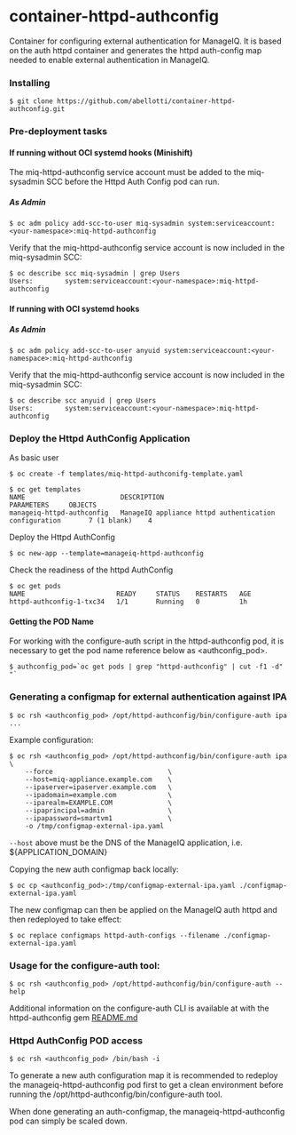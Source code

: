 # container-httpd-authconfig
Container for configuring external authentication for ManageIQ.
It is based on the auth httpd container and generates the httpd auth-config map
needed to enable external authentication in ManageIQ.

### Installing

```
$ git clone https://github.com/abellotti/container-httpd-authconfig.git
```

### Pre-deployment tasks

#### If running without OCI systemd hooks (Minishift)

The miq-httpd-authconfig service account must be added to the miq-sysadmin SCC before the Httpd Auth Config pod can run.

##### As Admin

```
$ oc adm policy add-scc-to-user miq-sysadmin system:serviceaccount:<your-namespace>:miq-httpd-authconfig
```

Verify that the miq-httpd-authconfig service account is now included in the miq-sysadmin SCC:

```
$ oc describe scc miq-sysadmin | grep Users
Users:        system:serviceaccount:<your-namespace>:miq-httpd-authconfig
```

#### If running  with OCI systemd hooks

##### As Admin

```
$ oc adm policy add-scc-to-user anyuid system:serviceaccount:<your-namespace>:miq-httpd-authconfig
```

Verify that the miq-httpd-authconfig service account is now included in the miq-sysadmin SCC:

```
$ oc describe scc anyuid | grep Users
Users:        system:serviceaccount:<your-namespace>:miq-httpd-authconfig
```


### Deploy the Httpd AuthConfig Application

As basic user

```
$ oc create -f templates/miq-httpd-authconifg-template.yaml

$ oc get templates
NAME                        DESCRIPTION                                                 PARAMETERS     OBJECTS
manageiq-httpd-authconfig   ManageIQ appliance httpd authentication configuration       7 (1 blank)    4
```

Deploy the Httpd AuthConfig

```
$ oc new-app --template=manageiq-httpd-authconfig
```

Check the readiness of the httpd AuthConfig

```
$ oc get pods
NAME                       READY     STATUS    RESTARTS   AGE
httpd-authconfig-1-txc34   1/1       Running   0          1h
```

#### Getting the POD Name

For working with the configure-auth script in the httpd-authconfig pod, it is necessary to get the pod name reference below as <authconfig_pod>.


```
$ authconfig_pod=`oc get pods | grep "httpd-authconfig" | cut -f1 -d" "`
```


### Generating a configmap for external authentication against IPA

```
$ oc rsh <authconfig_pod> /opt/httpd-authconfig/bin/configure-auth ipa ...
```

Example configuration:

```
$ oc rsh <authconfig_pod> /opt/httpd-authconfig/bin/configure-auth ipa \
    --force                             \
    --host=miq-appliance.example.com    \   
    --ipaserver=ipaserver.example.com   \   
    --ipadomain=example.com             \   
    --iparealm=EXAMPLE.COM              \   
    --ipaprincipal=admin                \   
    --ipapassword=smartvm1              \ 
    -o /tmp/configmap-external-ipa.yaml
```

`--host` above must be the DNS of the ManageIQ application, i.e. ${APPLICATION_DOMAIN}


Copying the new auth configmap back locally:

```
$ oc cp <authconfig_pod>:/tmp/configmap-external-ipa.yaml ./configmap-external-ipa.yaml
```

The new configmap can then be applied on the ManageIQ auth httpd and then redeployed to take effect:

```
$ oc replace configmaps httpd-auth-configs --filename ./configmap-external-ipa.yaml
```


### Usage for the configure-auth tool:

```
$ oc rsh <authconfig_pod> /opt/httpd-authconfig/bin/configure-auth --help
```

Additional information on the configure-auth CLI is available at with the
httpd-authconfig gem [README.md](https://github.com/abellotti/httpd-authconfig/blob/master/README.md)

### Httpd AuthConfig POD access

```
$ oc rsh <authconfig_pod> /bin/bash -i
```

To generate a new auth configuration map it is recommended to redeploy the manageiq-httpd-authconfig pod first to get a clean environment before running the /opt/httpd-authconfig/bin/configure-auth tool.

When done generating an auth-configmap, the manageiq-httpd-authconfig pod can simply be scaled down.

